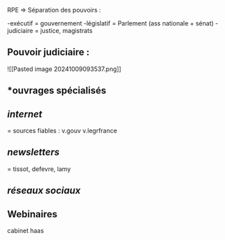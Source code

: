 RPE => Séparation des pouvoirs :

-exécutif = gouvernement
-législatif = Parlement (ass nationale + sénat)
-judiciaire = justice, magistrats

## Pouvoir judiciaire :

![[Pasted image 20241009093537.png]]

## *ouvrages spécialisés

## *internet*
= sources fiables : v.gouv
v.legrfrance

## *newsletters*
= tissot, defevre, lamy

## *réseaux sociaux*

## Webinaires
cabinet haas
